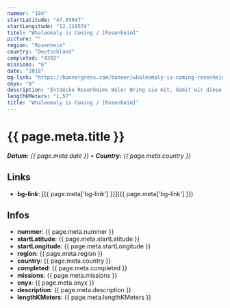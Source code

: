 ```yaml
---
nummer: "184"
startLatitude: "47.85047"
startLongitude: "12.119574"
titel: "Whaleomaly is Coming / [Rosenheim]"
picture: ""
region: "Rosenheim"
country: "Deutschland"
completed: "4392"
missions: "6"
date: "2018"
bg-link: "https://bannergress.com/banner/whaleomaly-is-coming-rosenheim-f13a"
onyx: "0"
description: "Entdecke Rosenheims Wale! Bring sie mit, damit wir diese bei der Walomalie in Linz verbünden !\nExplore Rosenheims Whales! Take them with you to unite at the Whaleomaly Linz!"
lengthKMeters: "1,57"
title: "Whaleomaly is Coming / [Rosenheim]"
---
```


# {{ page.meta.title }}
_**Datum:** {{ page.meta.date }} • **Country:** {{ page.meta.country }}_

## Links
- **bg-link**: [{{ page.meta['bg-link'] }}]({{ page.meta['bg-link'] }})

## Infos
- **nummer**: {{ page.meta.nummer }}
- **startLatitude**: {{ page.meta.startLatitude }}
- **startLongitude**: {{ page.meta.startLongitude }}
- **region**: {{ page.meta.region }}
- **country**: {{ page.meta.country }}
- **completed**: {{ page.meta.completed }}
- **missions**: {{ page.meta.missions }}
- **onyx**: {{ page.meta.onyx }}
- **description**: {{ page.meta.description }}
- **lengthKMeters**: {{ page.meta.lengthKMeters }}

